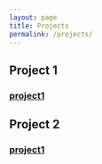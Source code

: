 ```yaml
---
layout: page
title: Projects
permalink: /projects/
---
```

## Project 1
### [project1](www.google.com)
## Project 2
### [project1](www.google.com)